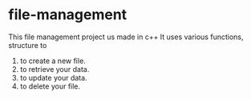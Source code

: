 # file-management
This file management project us made in c++
It uses various functions, structure to 
1. to create a new file.
2. to retrieve your data.
3. to update your data.
4. to delete your file.
